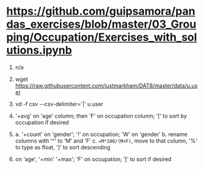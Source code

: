 # https://github.com/guipsamora/pandas_exercises/blob/master/03_Grouping/Occupation/Exercises_with_solutions.ipynb

1. n/a

2. wget https://raw.githubusercontent.com/justmarkham/DAT8/master/data/u.user

3. vd -f csv --csv-delimiter='|' u.user

4. '+avg' on 'age' column; then 'F' on occupation column; '[' to sort by occupation if desired

5. a. '+count' on 'gender'; '!' on occupation; 'W' on 'gender'
   b. rename columns with '^' to 'M' and 'F'
   c. `=M*100/(M+F)`, move to that column, '%' to type as float, ']' to sort descending

6. on 'age', '+min' '+max'; 'F' on occupation; '[' to sort if desired

